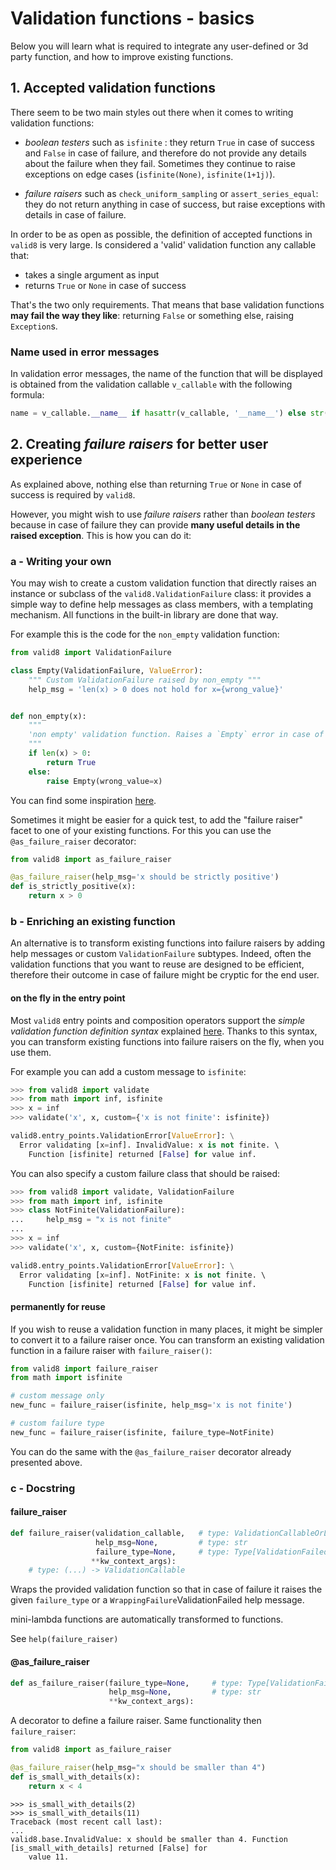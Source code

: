 # Validation functions - basics

Below you will learn what is required to integrate any user-defined or 3d party function, and how to improve existing functions.

## 1. Accepted validation functions

There seem to be two main styles out there when it comes to writing validation functions: 

 * *boolean testers* such as `isfinite` : they return `True` in case of success and `False` in case of failure, and therefore do not provide any details about the failure when they fail. Sometimes they continue to raise exceptions on edge cases (`isfinite(None)`, `isfinite(1+1j)`).
 
 * *failure raisers* such as `check_uniform_sampling` or `assert_series_equal`: they do not return anything in case of success, but raise exceptions with details in case of failure.

In order to be as open as possible, the definition of accepted functions in `valid8` is very large. Is considered a 'valid' validation function any callable that:

 * takes a single argument as input
 * returns `True` or `None` in case of success

That's the two only requirements. That means that base validation functions **may fail the way they like**: returning `False` or something else, raising `Exception`s.

### Name used in error messages

In validation error messages, the name of the function that will be displayed is obtained from the validation callable `v_callable` with the following formula:

```python
name = v_callable.__name__ if hasattr(v_callable, '__name__') else str(v_callable)
```

## 2. Creating *failure raisers* for better user experience

As explained above, nothing else than returning `True` or `None` in case of success is required by `valid8`. 

However, you might wish to use *failure raisers* rather than *boolean testers* because in case of failure they can provide **many useful details in the raised exception**. This is how you can do it:


### a - Writing your own

You may wish to create a custom validation function that directly raises an instance or subclass of the `valid8.ValidationFailure` class: it provides a simple way to define help messages as class members, with a templating mechanism. All functions in the built-in library are done that way.

For example this is the code for the `non_empty` validation function:

```python
from valid8 import ValidationFailure

class Empty(ValidationFailure, ValueError):
    """ Custom ValidationFailure raised by non_empty """
    help_msg = 'len(x) > 0 does not hold for x={wrong_value}'


def non_empty(x):
    """
    'non empty' validation function. Raises a `Empty` error in case of failure.
    """
    if len(x) > 0:
        return True
    else:
        raise Empty(wrong_value=x)
```

You can find some inspiration [here](https://github.com/smarie/python-valid8/blob/master/valid8/validation_lib/collections.py).

Sometimes it might be easier for a quick test, to add the "failure raiser" facet to one of your existing functions. For this you can use the `@as_failure_raiser` decorator:

```python
from valid8 import as_failure_raiser

@as_failure_raiser(help_msg='x should be strictly positive')
def is_strictly_positive(x):
    return x > 0
```


### b - Enriching an existing function

An alternative is to transform existing functions into failure raisers by adding help messages or custom `ValidationFailure` subtypes. Indeed, often the validation functions that you want to reuse are designed to be efficient, therefore their outcome in case of failure might be cryptic for the end user.

#### on the fly in the entry point

Most `valid8` entry points and composition operators support the *simple validation function definition syntax* explained [here](c_simple_syntax.md). Thanks to this syntax, you can transform existing functions into failure raisers on the fly, when you use them. 

For example you can add a custom message to `isfinite`:

```python
>>> from valid8 import validate
>>> from math import inf, isfinite
>>> x = inf
>>> validate('x', x, custom={'x is not finite': isfinite})

valid8.entry_points.ValidationError[ValueError]: \
  Error validating [x=inf]. InvalidValue: x is not finite. \ 
    Function [isfinite] returned [False] for value inf.
```

You can also specify a custom failure class that should be raised:

```python
>>> from valid8 import validate, ValidationFailure
>>> from math import inf, isfinite
>>> class NotFinite(ValidationFailure):
...     help_msg = "x is not finite"
...
>>> x = inf
>>> validate('x', x, custom={NotFinite: isfinite})

valid8.entry_points.ValidationError[ValueError]: \
  Error validating [x=inf]. NotFinite: x is not finite. \ 
    Function [isfinite] returned [False] for value inf.
```

#### permanently for reuse

If you wish to reuse a validation function in many places, it might be simpler to convert it to a failure raiser once.
You can transform an existing validation function in a failure raiser with `failure_raiser()`:

```python
from valid8 import failure_raiser
from math import isfinite

# custom message only
new_func = failure_raiser(isfinite, help_msg='x is not finite')

# custom failure type
new_func = failure_raiser(isfinite, failure_type=NotFinite)
```

You can do the same with the `@as_failure_raiser` decorator already presented above.


### c - Docstring

#### failure_raiser

```python
def failure_raiser(validation_callable,   # type: ValidationCallableOrLambda
                   help_msg=None,         # type: str
                   failure_type=None,     # type: Type[ValidationFailed]
                  **kw_context_args):
    # type: (...) -> ValidationCallable
```

Wraps the provided validation function so that in case of failure it raises the given `failure_type` or a
`WrappingFailure`ValidationFailed help message.

mini-lambda functions are automatically transformed to functions.

See `help(failure_raiser)`

#### @as_failure_raiser

```python
def as_failure_raiser(failure_type=None,     # type: Type[ValidationFailure]
                      help_msg=None,         # type: str
                      **kw_context_args):
```

A decorator to define a failure raiser. Same functionality then `failure_raiser`:

```python
from valid8 import as_failure_raiser

@as_failure_raiser(help_msg="x should be smaller than 4")
def is_small_with_details(x):
    return x < 4
```

    >>> is_small_with_details(2)
    >>> is_small_with_details(11)
    Traceback (most recent call last):
    ...
    valid8.base.InvalidValue: x should be smaller than 4. Function [is_small_with_details] returned [False] for
        value 11.
